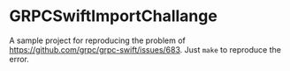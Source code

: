 # GRPCSwiftImportChallange

A sample project for reproducing the problem of https://github.com/grpc/grpc-swift/issues/683. Just `make` to reproduce the error.
